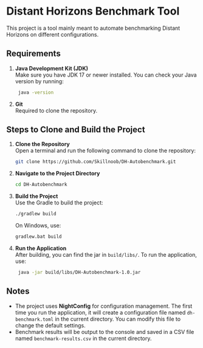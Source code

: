 # Distant Horizons Benchmark Tool

This project is a tool mainly meant to automate benchmarking Distant Horizons on different configurations.

## Requirements

1. **Java Development Kit (JDK)**  
   Make sure you have JDK 17 or newer installed. You can check your Java version by running:
   ```bash
    java -version
   ```

2. **Git**  
   Required to clone the repository.

## Steps to Clone and Build the Project

1. **Clone the Repository**  
   Open a terminal and run the following command to clone the repository:
   ```bash
   git clone https://github.com/Skillnoob/DH-Autobenchmark.git
   ```

2. **Navigate to the Project Directory**
   ```bash
   cd DH-Autobenchmark
   ```

3. **Build the Project**  
   Use the Gradle to build the project:
   ```bash
   ./gradlew build
   ```
   On Windows, use:
   ```cmd
   gradlew.bat build
   ```

4. **Run the Application**  
   After building, you can find the jar in `build/libs/`. To run the application, use:
   ```bash
    java -jar build/libs/DH-Autobenchmark-1.0.jar
   ```

## Notes

- The project uses **NightConfig** for configuration management. The first time you run the application, it will create a configuration file named `dh-benchmark.toml` in the current directory. You can modify this file to change the default settings.
- Benchmark results will be output to the console and saved in a CSV file named `benchmark-results.csv` in the current directory.
